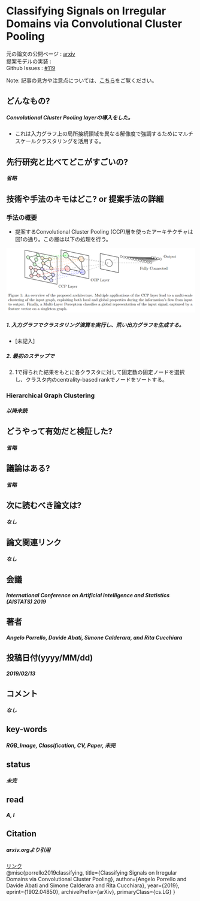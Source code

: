 # Classifying Signals on Irregular Domains via Convolutional Cluster Pooling

元の論文の公開ページ : [arxiv](https://arxiv.org/abs/1902.04850)  
提案モデルの実装 : []()  
Github Issues : [#119](https://github.com/Obarads/obarads.github.io/issues/119)

Note: 記事の見方や注意点については、[こちら](/)をご覧ください。

## どんなもの?
##### Convolutional Cluster Pooling layerの導入をした。
- これは入力グラフ上の局所接続領域を異なる解像度で強調するためにマルチスケールクラスタリングを活用する。

## 先行研究と比べてどこがすごいの?
##### 省略

## 技術や手法のキモはどこ? or 提案手法の詳細
### 手法の概要
- 提案するConvolutional Cluster Pooling (CCP)層を使ったアーキテクチャは図1の通り。この層は以下の処理を行う。

![fig1](img/CSoIDvCCP/fig1.png)

##### 1. 入力グラフでクラスタリング演算を実行し、荒い出力グラフを生成する。
- [未記入]

##### 2. 最初のステップで
2. 1で得られた結果をもとに各クラスタに対して固定数の固定ノードを選択し、クラスタ内のcentrality-based rankでノードをソートする。


### Hierarchical Graph Clustering
##### 以降未読

## どうやって有効だと検証した?
##### 省略

## 議論はある?
##### 省略

## 次に読むべき論文は?
##### なし

## 論文関連リンク
##### なし

## 会議
##### International Conference on Artificial Intelligence and Statistics (AISTATS) 2019

## 著者
##### Angelo Porrello, Davide Abati, Simone Calderara, and Rita Cucchiara

## 投稿日付(yyyy/MM/dd)
##### 2019/02/13

## コメント
##### なし

## key-words
##### RGB_Image, Classification, CV, Paper, 未完

## status
##### 未完

## read
##### A, I

## Citation
##### arxiv.orgより引用
[リンク](https://arxiv.org/abs/1902.04850)  
@misc{porrello2019classifying,
    title={Classifying Signals on Irregular Domains via Convolutional Cluster Pooling},
    author={Angelo Porrello and Davide Abati and Simone Calderara and Rita Cucchiara},
    year={2019},
    eprint={1902.04850},
    archivePrefix={arXiv},
    primaryClass={cs.LG}
}